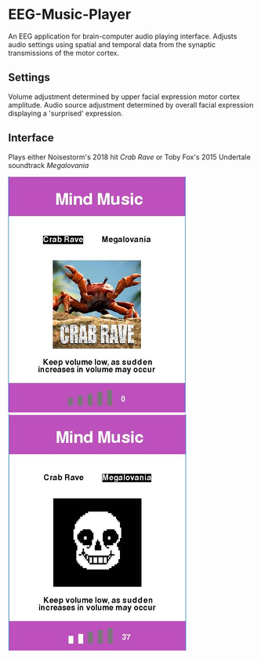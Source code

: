 # EEG-Music-Player
An EEG application for brain-computer audio playing interface. Adjusts audio settings using spatial and temporal data from the synaptic transmissions of the motor cortex.

## Settings
Volume adjustment determined by upper facial expression motor cortex amplitude. Audio source adjustment determined by overall facial expression displaying a 'surprised' expression.

## Interface
Plays either Noisestorm's 2018 hit *Crab Rave* or Toby Fox's 2015 Undertale soundtrack *Megalovania*

![display2](display02.JPG) ![display1](display01.JPG)
